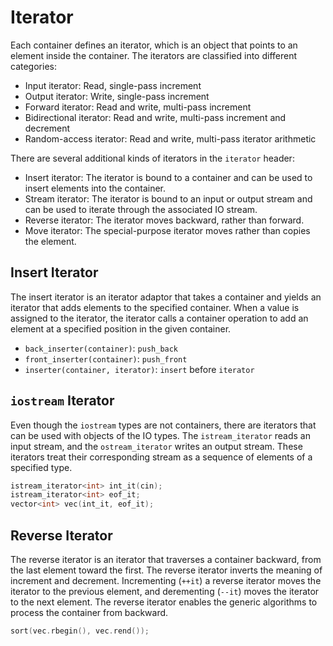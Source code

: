# Iterator

Each container defines an iterator, which is an object that points to an element inside the container. The iterators are classified into different categories:

- Input iterator: Read, single-pass increment
- Output iterator: Write, single-pass increment
- Forward iterator: Read and write, multi-pass increment
- Bidirectional iterator: Read and write, multi-pass increment and decrement
- Random-access iterator: Read and write, multi-pass iterator arithmetic

There are several additional kinds of iterators in the `iterator` header:

- Insert iterator: The iterator is bound to a container and can be used to insert elements into the container.
- Stream iterator: The iterator is bound to an input or output stream and can be used to iterate through the associated IO stream.
- Reverse iterator: The iterator moves backward, rather than forward.
- Move iterator: The special-purpose iterator moves rather than copies the element.

## Insert Iterator

The insert iterator is an iterator adaptor that takes a container and yields an iterator that adds elements to the specified container. When a value is assigned to the iterator, the iterator calls a container operation to add an element at a specified position in the given container.

- `back_inserter(container)`: `push_back`
- `front_inserter(container)`: `push_front`
- `inserter(container, iterator)`: `insert` before `iterator`

## `iostream` Iterator

Even though the `iostream` types are not containers, there are iterators that can be used with objects of the IO types. The `istream_iterator` reads an input stream, and the `ostream_iterator` writes an output stream. These iterators treat their corresponding stream as a sequence of elements of a specified type.

```cpp
istream_iterator<int> int_it(cin);
istream_iterator<int> eof_it;
vector<int> vec(int_it, eof_it);
```

## Reverse Iterator

The reverse iterator is an iterator that traverses a container backward, from the last element toward the first. The reverse iterator inverts the meaning of increment and decrement. Incrementing (`++it`) a reverse iterator moves the iterator to the previous element, and derementing (`--it`) moves the iterator to the next element. The reverse iterator enables the generic algorithms to process the container from backward.

```cpp
sort(vec.rbegin(), vec.rend());
```
